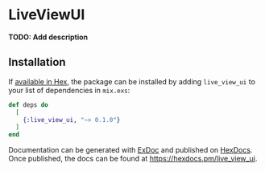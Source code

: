 # LiveViewUI

**TODO: Add description**

## Installation

If [available in Hex](https://hex.pm/docs/publish), the package can be installed
by adding `live_view_ui` to your list of dependencies in `mix.exs`:

```elixir
def deps do
  [
    {:live_view_ui, "~> 0.1.0"}
  ]
end
```

Documentation can be generated with [ExDoc](https://github.com/elixir-lang/ex_doc)
and published on [HexDocs](https://hexdocs.pm). Once published, the docs can
be found at <https://hexdocs.pm/live_view_ui>.
